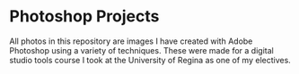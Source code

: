 # Photoshop Projects

All photos in this repository are images I have created with Adobe Photoshop using a variety of techniques. These were made for a digital studio tools course I took at the University of Regina as one of my electives.  
